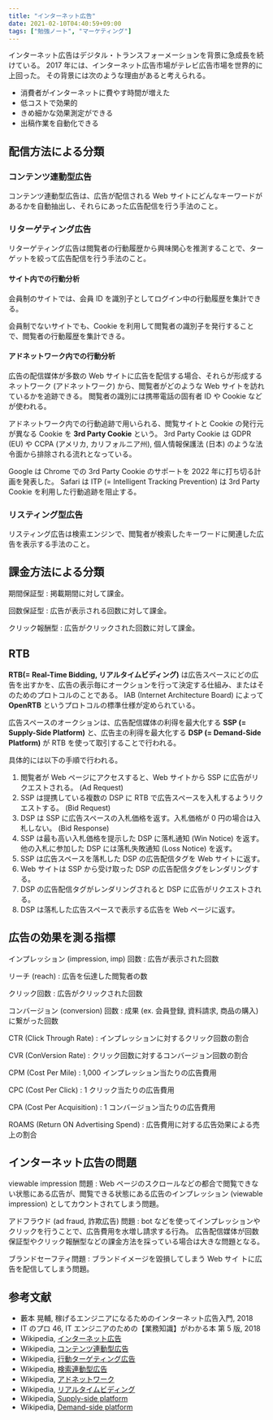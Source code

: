 ```yaml
---
title: "インターネット広告"
date: 2021-02-10T04:40:59+09:00
tags: ["勉強ノート", "マーケティング"]
---
```


インターネット広告はデジタル・トランスフォーメーションを背景に急成長を続けている。
2017 年には、インターネット広告市場がテレビ広告市場を世界的に上回った。
その背景には次のような理由があると考えられる。

- 消費者がインターネットに費やす時間が増えた
- 低コストで効果的
- きめ細かな効果測定ができる
- 出稿作業を自動化できる

## 配信方法による分類

### コンテンツ連動型広告

コンテンツ連動型広告は、広告が配信される Web サイトにどんなキーワードがあるかを自動抽出し、それらにあった広告配信を行う手法のこと。

### リターゲティング広告

リターゲティング広告は閲覧者の行動履歴から興味関心を推測することで、ターゲットを絞って広告配信を行う手法のこと。

#### サイト内での行動分析

会員制のサイトでは、会員 ID を識別子としてログイン中の行動履歴を集計できる。

会員制でないサイトでも、Cookie を利用して閲覧者の識別子を発行することで、閲覧者の行動履歴を集計できる。

#### アドネットワーク内での行動分析

広告の配信媒体が多数の Web サイトに広告を配信する場合、それらが形成するネットワーク (アドネットワーク) から、閲覧者がどのような Web サイトを訪れているかを追跡できる。
閲覧者の識別には携帯電話の固有者 ID や Cookie などが使われる。

アドネットワーク内での行動追跡で用いられる、閲覧サイトと Cookie の発行元が異なる Cookie を **3rd Party Cookie** という。
3rd Party Cookie は GDPR (EU) や CCPA (アメリカ, カリフォルニア州), 個人情報保護法 (日本) のような法令面から排除される流れとなっている。

Google は Chrome での 3rd Party Cookie のサポートを 2022 年に打ち切る計画を発表した。
Safari は ITP (= Intelligent Tracking Prevention) は 3rd Party Cookie を利用した行動追跡を阻止する。

### リスティング型広告

リスティング広告は検索エンジンで、閲覧者が検索したキーワードに関連した広告を表示する手法のこと。

## 課金方法による分類

期間保証型
: 掲載期間に対して課金。

回数保証型
: 広告が表示される回数に対して課金。

クリック報酬型
: 広告がクリックされた回数に対して課金。

## RTB

**RTB(= Real-Time Bidding, リアルタイムビディング)** は広告スペースにどの広告を出すかを、広告の表示毎にオークションを行って決定する仕組み、またはそのためのプロトコルのことである。
IAB (Internet Architecture Board) によって **OpenRTB** というプロトコルの標準仕様が定められている。

広告スペースのオークションは、広告配信媒体の利得を最大化する **SSP (= Supply-Side Platform)** と、広告主の利得を最大化する **DSP (= Demand-Side Platform)** が RTB を使って取引することで行われる。

具体的には以下の手順で行われる。

1. 閲覧者が Web ページにアクセスすると、Web サイトから SSP に広告がリクエストされる。 (Ad Request)
1. SSP は提携している複数の DSP に RTB で広告スペースを入札するようリクエストする。 (Bid Request)
1. DSP は SSP に広告スペースの入札価格を返す。入札価格が 0 円の場合は入札しない。 (Bid Response)
1. SSP は最も高い入札価格を提示した DSP に落札通知 (Win Notice) を返す。
   他の入札に参加した DSP には落札失敗通知 (Loss Notice) を返す。
1. SSP は広告スペースを落札した DSP の広告配信タグを Web サイトに返す。
1. Web サイトは SSP から受け取った DSP の広告配信タグをレンダリングする。
1. DSP の広告配信タグがレンダリングされると DSP に広告がリクエストされる。
1. DSP は落札した広告スペースで表示する広告を Web ページに返す。

## 広告の効果を測る指標

インプレッション (impression, imp) 回数
: 広告が表示された回数

リーチ (reach)
: 広告を伝達した閲覧者の数

クリック回数
: 広告がクリックされた回数

コンバージョン (conversion) 回数
: 成果 (ex. 会員登録, 資料請求, 商品の購入) に繋がった回数

CTR (Click Through Rate)
: インプレッションに対するクリック回数の割合

CVR (ConVersion Rate)
: クリック回数に対するコンバージョン回数の割合

CPM (Cost Per Mile)
: 1,000 インプレッション当たりの広告費用

CPC (Cost Per Click)
: 1 クリック当たりの広告費用

CPA (Cost Per Acquisition)
: 1 コンバージョン当たりの広告費用

ROAMS (Return ON Advertising Spend)
: 広告費用に対する広告効果による売上の割合

## インターネット広告の問題

viewable impression 問題
: Web ページのスクロールなどの都合で閲覧できない状態にある広告が、閲覧できる状態にある広告のインプレッション (viewable impression) としてカウントされてしまう問題。

アドフラウド (ad fraud, 詐欺広告) 問題
: bot などを使ってインプレッションやクリックを行うことで、広告費用を水増し請求する行為。
広告配信媒体が回数保証型やクリック報酬型などの課金方法を採っている場合は大きな問題となる。

ブランドセーフティ問題
: ブランドイメージを毀損してしまう Web サイ
トに広告を配信してしまう問題。

<!-- TODO 広告効果の計測について書く -->

## 参考文献

- 藪本 晃輔, 稼げるエンジニアになるためのインターネット広告⼊⾨, 2018
- IT のプロ 46, IT エンジニアのための【業務知識】がわかる本 第 5 版, 2018
- Wikipedia, [インターネット広告](https://ja.wikipedia.org/wiki/%E3%82%A4%E3%83%B3%E3%82%BF%E3%83%BC%E3%83%8D%E3%83%83%E3%83%88%E5%BA%83%E5%91%8A)
- Wikipedia, [コンテンツ連動型広告](https://ja.wikipedia.org/wiki/%E3%82%B3%E3%83%B3%E3%83%86%E3%83%B3%E3%83%84%E9%80%A3%E5%8B%95%E5%9E%8B%E5%BA%83%E5%91%8A)
- Wikipedia, [行動ターゲティング広告](https://ja.wikipedia.org/wiki/%E8%A1%8C%E5%8B%95%E3%82%BF%E3%83%BC%E3%82%B2%E3%83%86%E3%82%A3%E3%83%B3%E3%82%B0%E5%BA%83%E5%91%8A)
- Wikipedia, [検索連動型広告](https://ja.wikipedia.org/wiki/%E6%A4%9C%E7%B4%A2%E9%80%A3%E5%8B%95%E5%9E%8B%E5%BA%83%E5%91%8A)
- Wikipedia, [アドネットワーク](https://ja.wikipedia.org/wiki/%E3%82%A2%E3%83%89%E3%83%8D%E3%83%83%E3%83%88%E3%83%AF%E3%83%BC%E3%82%AF)
- Wikipedia, [リアルタイムビディング](https://ja.wikipedia.org/wiki/%E3%83%AA%E3%82%A2%E3%83%AB%E3%82%BF%E3%82%A4%E3%83%A0%E3%83%93%E3%83%87%E3%82%A3%E3%83%B3%E3%82%B0)
- Wikipedia, [Supply-side platform](https://en.wikipedia.org/wiki/Supply-side_platform)
- Wikipedia, [Demand-side platform](https://en.wikipedia.org/wiki/Demand-side_platform)
